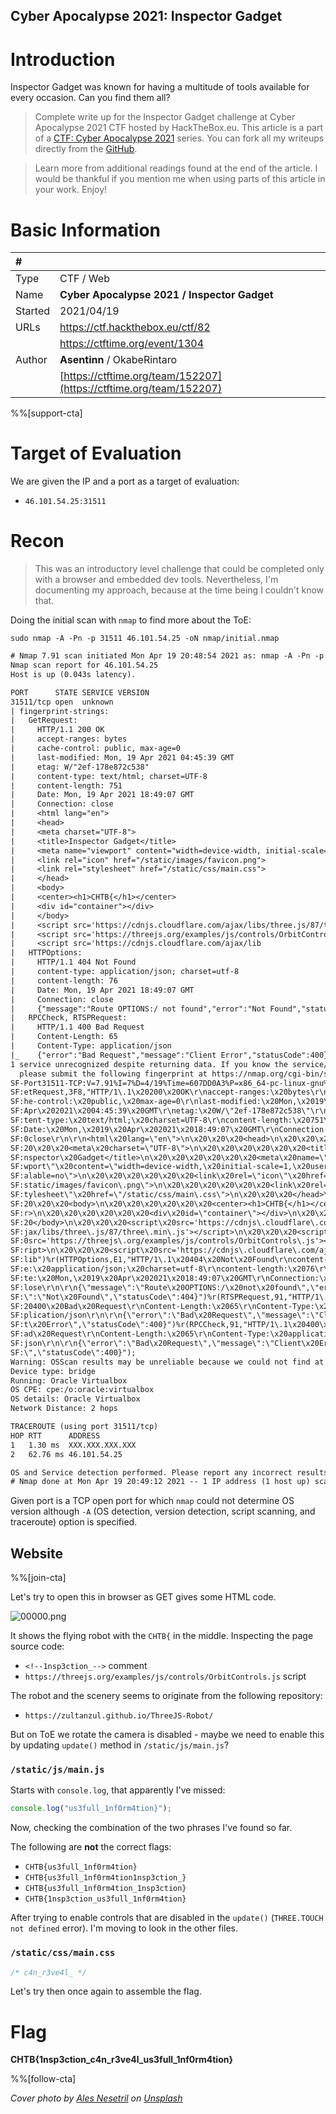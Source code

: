 ## Cyber Apocalypse 2021: Inspector Gadget

# Introduction

Inspector Gadget was known for having a multitude of tools available for every occasion. Can you find them all?

> Complete write up for the Inspector Gadget challenge at Cyber Apocalypse 2021 CTF hosted by HackTheBox.eu. This article is a part of a [CTF: Cyber Apocalypse 2021](https://blog.cyberethical.me/series/ctf-cyber-apocalypse-2021) series. You can fork all my writeups directly from the [GitHub](https://github.com/KamilPacanek/writeups).

> Learn more from additional readings found at the end of the article. I would be thankful if you mention me when using parts of this article in your work. Enjoy!

# Basic Information

| # |  |
|:--    |:--|
|Type    |CTF / Web
|Name    | **Cyber Apocalypse 2021 / Inspector Gadget**
|Started | 2021/04/19
|URLs    | https://ctf.hackthebox.eu/ctf/82 
| | https://ctftime.org/event/1304
|Author	| **Asentinn** / OkabeRintaro
|		| [https://ctftime.org/team/152207](https://ctftime.org/team/152207)

%%[support-cta]

# Target of Evaluation 

We are given the IP and a port as a target of evaluation:

* `46.101.54.25:31511`

# Recon

> This was an introductory level challenge that could be completed only with a browser and embedded dev tools. Nevertheless, I'm documenting my approach, because at the time being I couldn't know that.

Doing the initial scan with `nmap` to find more about the ToE:

`sudo nmap -A -Pn -p 31511 46.101.54.25 -oN nmap/initial.nmap`

```txt
# Nmap 7.91 scan initiated Mon Apr 19 20:48:54 2021 as: nmap -A -Pn -p 31511 -oN nmap/initial.nmap 46.101.54.25
Nmap scan report for 46.101.54.25
Host is up (0.043s latency).

PORT      STATE SERVICE VERSION
31511/tcp open  unknown
| fingerprint-strings: 
|   GetRequest: 
|     HTTP/1.1 200 OK
|     accept-ranges: bytes
|     cache-control: public, max-age=0
|     last-modified: Mon, 19 Apr 2021 04:45:39 GMT
|     etag: W/"2ef-178e872c538"
|     content-type: text/html; charset=UTF-8
|     content-length: 751
|     Date: Mon, 19 Apr 2021 18:49:07 GMT
|     Connection: close
|     <html lang="en">
|     <head>
|     <meta charset="UTF-8">
|     <title>Inspector Gadget</title>
|     <meta name="viewport" content="width=device-width, initial-scale=1, user-scalable=no">
|     <link rel="icon" href="/static/images/favicon.png">
|     <link rel="stylesheet" href="/static/css/main.css">
|     </head>
|     <body>
|     <center><h1>CHTB{</h1></center>
|     <div id="container"></div>
|     </body>
|     <script src='https://cdnjs.cloudflare.com/ajax/libs/three.js/87/three.min.js'></script>
|     <script src='https://threejs.org/examples/js/controls/OrbitControls.js'></script>
|     <script src='https://cdnjs.cloudflare.com/ajax/lib
|   HTTPOptions: 
|     HTTP/1.1 404 Not Found
|     content-type: application/json; charset=utf-8
|     content-length: 76
|     Date: Mon, 19 Apr 2021 18:49:07 GMT
|     Connection: close
|     {"message":"Route OPTIONS:/ not found","error":"Not Found","statusCode":404}
|   RPCCheck, RTSPRequest: 
|     HTTP/1.1 400 Bad Request
|     Content-Length: 65
|     Content-Type: application/json
|_    {"error":"Bad Request","message":"Client Error","statusCode":400}
1 service unrecognized despite returning data. If you know the service/version,
  please submit the following fingerprint at https://nmap.org/cgi-bin/submit.cgi?new-service :
SF-Port31511-TCP:V=7.91%I=7%D=4/19%Time=607DD0A3%P=x86_64-pc-linux-gnu%r(G
SF:etRequest,3F8,"HTTP/1\.1\x20200\x20OK\r\naccept-ranges:\x20bytes\r\ncac
SF:he-control:\x20public,\x20max-age=0\r\nlast-modified:\x20Mon,\x2019\x20
SF:Apr\x202021\x2004:45:39\x20GMT\r\netag:\x20W/\"2ef-178e872c538\"\r\ncon
SF:tent-type:\x20text/html;\x20charset=UTF-8\r\ncontent-length:\x20751\r\n
SF:Date:\x20Mon,\x2019\x20Apr\x202021\x2018:49:07\x20GMT\r\nConnection:\x2
SF:0close\r\n\r\n<html\x20lang=\"en\">\n\x20\x20\x20<head>\n\x20\x20\x20\x
SF:20\x20\x20<meta\x20charset=\"UTF-8\">\n\x20\x20\x20\x20\x20\x20<title>I
SF:nspector\x20Gadget</title>\n\x20\x20\x20\x20\x20\x20<meta\x20name=\"vie
SF:wport\"\x20content=\"width=device-width,\x20initial-scale=1,\x20user-sc
SF:alable=no\">\n\x20\x20\x20\x20\x20\x20<link\x20rel=\"icon\"\x20href=\"/
SF:static/images/favicon\.png\">\n\x20\x20\x20\x20\x20\x20<link\x20rel=\"s
SF:tylesheet\"\x20href=\"/static/css/main\.css\">\n\x20\x20\x20</head>\n\x
SF:20\x20\x20<body>\n\x20\x20\x20\x20\x20\x20<center><h1>CHTB{</h1></cente
SF:r>\n\x20\x20\x20\x20\x20\x20<div\x20id=\"container\"></div>\n\x20\x20\x
SF:20</body>\n\x20\x20\x20<script\x20src='https://cdnjs\.cloudflare\.com/a
SF:jax/libs/three\.js/87/three\.min\.js'></script>\n\x20\x20\x20<script\x2
SF:0src='https://threejs\.org/examples/js/controls/OrbitControls\.js'></sc
SF:ript>\n\x20\x20\x20<script\x20src='https://cdnjs\.cloudflare\.com/ajax/
SF:lib")%r(HTTPOptions,E1,"HTTP/1\.1\x20404\x20Not\x20Found\r\ncontent-typ
SF:e:\x20application/json;\x20charset=utf-8\r\ncontent-length:\x2076\r\nDa
SF:te:\x20Mon,\x2019\x20Apr\x202021\x2018:49:07\x20GMT\r\nConnection:\x20c
SF:lose\r\n\r\n{\"message\":\"Route\x20OPTIONS:/\x20not\x20found\",\"error
SF:\":\"Not\x20Found\",\"statusCode\":404}")%r(RTSPRequest,91,"HTTP/1\.1\x
SF:20400\x20Bad\x20Request\r\nContent-Length:\x2065\r\nContent-Type:\x20ap
SF:plication/json\r\n\r\n{\"error\":\"Bad\x20Request\",\"message\":\"Clien
SF:t\x20Error\",\"statusCode\":400}")%r(RPCCheck,91,"HTTP/1\.1\x20400\x20B
SF:ad\x20Request\r\nContent-Length:\x2065\r\nContent-Type:\x20application/
SF:json\r\n\r\n{\"error\":\"Bad\x20Request\",\"message\":\"Client\x20Error
SF:\",\"statusCode\":400}");
Warning: OSScan results may be unreliable because we could not find at least 1 open and 1 closed port
Device type: bridge
Running: Oracle Virtualbox
OS CPE: cpe:/o:oracle:virtualbox
OS details: Oracle Virtualbox
Network Distance: 2 hops

TRACEROUTE (using port 31511/tcp)
HOP RTT      ADDRESS
1   1.30 ms  XXX.XXX.XXX.XXX
2   62.76 ms 46.101.54.25

OS and Service detection performed. Please report any incorrect results at https://nmap.org/submit/ .
# Nmap done at Mon Apr 19 20:49:12 2021 -- 1 IP address (1 host up) scanned in 19.36 seconds
```

Given port is a TCP open port for which `nmap` could not determine OS version although `-A` (OS detection, version detection, script scanning, and traceroute) option is specified.

## Website

%%[join-cta]

Let's try to open this in browser as GET gives some HTML code.

![00000.png](https://cdn.hashnode.com/res/hashnode/image/upload/v1620223941116/17bGEY1T3.png)

It shows the flying robot with the `CHTB{` in the middle. Inspecting the page source code:

* `<!--1nsp3ction_-->` comment
* `https://threejs.org/examples/js/controls/OrbitControls.js` script

The robot and the scenery seems to originate from the following repository:

* `https://zultanzul.github.io/ThreeJS-Robot/`

But on ToE we rotate the camera is disabled - maybe we need to enable this by updating `update()` method in `/static/js/main.js`?

### `/static/js/main.js`

Starts with `console.log`, that apparently I've missed:

```js
console.log("us3full_1nf0rm4tion}");
```

Now, checking the combination of the two phrases I've found so far.

The following are **not** the correct flags:

* `CHTB{us3full_1nf0rm4tion}`
* `CHTB{us3full_1nf0rm4tion1nsp3ction_}`
* `CHTB{us3full_1nf0rm4tion_1nsp3ction}`
* `CHTB{1nsp3ction_us3full_1nf0rm4tion}`

After trying to enable controls that are disabled in the `update()` (`THREE.TOUCH not defined` error). I'm moving to look in the other files.

### `/static/css/main.css`

```css
/* c4n_r3ve4l_ */
```

Let's try then once again to assemble the flag.

# Flag

**CHTB{1nsp3ction_c4n_r3ve4l_us3full_1nf0rm4tion}**

%%[follow-cta]

*Cover photo by [Ales Nesetril](https://unsplash.com/@alesnesetril?utm_source=unsplash&utm_medium=referral&utm_content=creditCopyText) on [Unsplash](https://unsplash.com/?utm_source=unsplash&utm_medium=referral&utm_content=creditCopyText)*